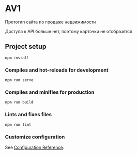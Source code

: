 # AV1
Прототип сайта по продаже недвижимости


Доступа к API больше нет, поэтому карточки не отобразятся

## Project setup
```
npm install
```

### Compiles and hot-reloads for development
```
npm run serve
```

### Compiles and minifies for production
```
npm run build
```

### Lints and fixes files
```
npm run lint
```

### Customize configuration
See [Configuration Reference](https://cli.vuejs.org/config/).
